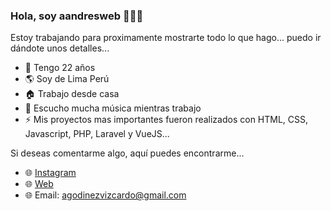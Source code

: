 ### Hola, soy aandresweb 👋👨‍💻

Estoy trabajando para proximamente mostrarte todo lo que hago... puedo ir dándote unos detalles...

- 🌱 Tengo 22 años
- 🌎 Soy de Lima Perú
- 🏠 Trabajo desde casa
- 💛 Escucho mucha música mientras trabajo
- ⚡ Mis proyectos mas importantes fueron realizados con HTML, CSS, Javascript, PHP, Laravel y VueJS...

Si deseas comentarme algo, aquí puedes encontrarme...

- 🌐 [Instagram](https://www.instagram.com/aandresweb/) 
- 🌐 [Web](https://aandresweb.com) 
- 🌐 Email: agodinezvizcardo@gmail.com

